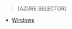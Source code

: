> [AZURE.SELECTOR]
<!-- deleted by customization
- [Linux](hdinsight-hadoop-collect-debug-heap-dump-linux)
-->
- [Windows](hdinsight-hadoop-collect-debug-heap-dumps)
